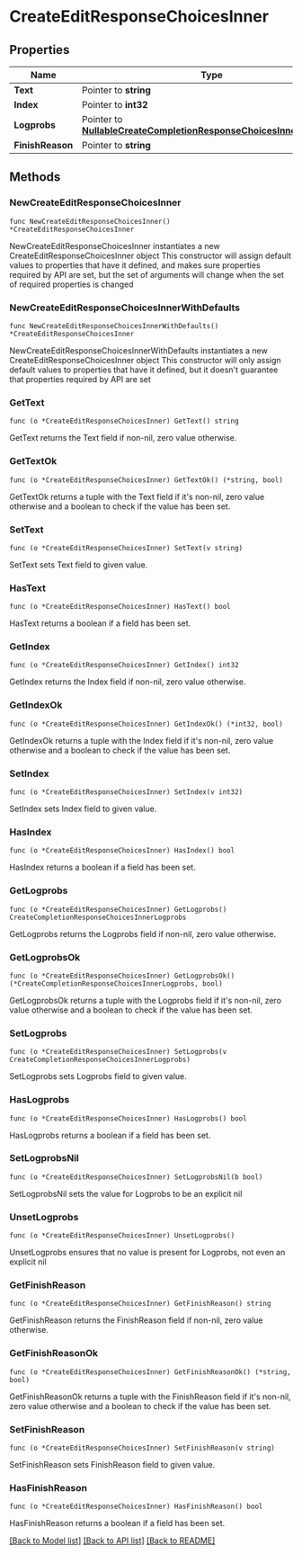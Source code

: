 # CreateEditResponseChoicesInner

## Properties

Name | Type | Description | Notes
------------ | ------------- | ------------- | -------------
**Text** | Pointer to **string** |  | [optional] 
**Index** | Pointer to **int32** |  | [optional] 
**Logprobs** | Pointer to [**NullableCreateCompletionResponseChoicesInnerLogprobs**](CreateCompletionResponseChoicesInnerLogprobs.md) |  | [optional] 
**FinishReason** | Pointer to **string** |  | [optional] 

## Methods

### NewCreateEditResponseChoicesInner

`func NewCreateEditResponseChoicesInner() *CreateEditResponseChoicesInner`

NewCreateEditResponseChoicesInner instantiates a new CreateEditResponseChoicesInner object
This constructor will assign default values to properties that have it defined,
and makes sure properties required by API are set, but the set of arguments
will change when the set of required properties is changed

### NewCreateEditResponseChoicesInnerWithDefaults

`func NewCreateEditResponseChoicesInnerWithDefaults() *CreateEditResponseChoicesInner`

NewCreateEditResponseChoicesInnerWithDefaults instantiates a new CreateEditResponseChoicesInner object
This constructor will only assign default values to properties that have it defined,
but it doesn't guarantee that properties required by API are set

### GetText

`func (o *CreateEditResponseChoicesInner) GetText() string`

GetText returns the Text field if non-nil, zero value otherwise.

### GetTextOk

`func (o *CreateEditResponseChoicesInner) GetTextOk() (*string, bool)`

GetTextOk returns a tuple with the Text field if it's non-nil, zero value otherwise
and a boolean to check if the value has been set.

### SetText

`func (o *CreateEditResponseChoicesInner) SetText(v string)`

SetText sets Text field to given value.

### HasText

`func (o *CreateEditResponseChoicesInner) HasText() bool`

HasText returns a boolean if a field has been set.

### GetIndex

`func (o *CreateEditResponseChoicesInner) GetIndex() int32`

GetIndex returns the Index field if non-nil, zero value otherwise.

### GetIndexOk

`func (o *CreateEditResponseChoicesInner) GetIndexOk() (*int32, bool)`

GetIndexOk returns a tuple with the Index field if it's non-nil, zero value otherwise
and a boolean to check if the value has been set.

### SetIndex

`func (o *CreateEditResponseChoicesInner) SetIndex(v int32)`

SetIndex sets Index field to given value.

### HasIndex

`func (o *CreateEditResponseChoicesInner) HasIndex() bool`

HasIndex returns a boolean if a field has been set.

### GetLogprobs

`func (o *CreateEditResponseChoicesInner) GetLogprobs() CreateCompletionResponseChoicesInnerLogprobs`

GetLogprobs returns the Logprobs field if non-nil, zero value otherwise.

### GetLogprobsOk

`func (o *CreateEditResponseChoicesInner) GetLogprobsOk() (*CreateCompletionResponseChoicesInnerLogprobs, bool)`

GetLogprobsOk returns a tuple with the Logprobs field if it's non-nil, zero value otherwise
and a boolean to check if the value has been set.

### SetLogprobs

`func (o *CreateEditResponseChoicesInner) SetLogprobs(v CreateCompletionResponseChoicesInnerLogprobs)`

SetLogprobs sets Logprobs field to given value.

### HasLogprobs

`func (o *CreateEditResponseChoicesInner) HasLogprobs() bool`

HasLogprobs returns a boolean if a field has been set.

### SetLogprobsNil

`func (o *CreateEditResponseChoicesInner) SetLogprobsNil(b bool)`

 SetLogprobsNil sets the value for Logprobs to be an explicit nil

### UnsetLogprobs
`func (o *CreateEditResponseChoicesInner) UnsetLogprobs()`

UnsetLogprobs ensures that no value is present for Logprobs, not even an explicit nil
### GetFinishReason

`func (o *CreateEditResponseChoicesInner) GetFinishReason() string`

GetFinishReason returns the FinishReason field if non-nil, zero value otherwise.

### GetFinishReasonOk

`func (o *CreateEditResponseChoicesInner) GetFinishReasonOk() (*string, bool)`

GetFinishReasonOk returns a tuple with the FinishReason field if it's non-nil, zero value otherwise
and a boolean to check if the value has been set.

### SetFinishReason

`func (o *CreateEditResponseChoicesInner) SetFinishReason(v string)`

SetFinishReason sets FinishReason field to given value.

### HasFinishReason

`func (o *CreateEditResponseChoicesInner) HasFinishReason() bool`

HasFinishReason returns a boolean if a field has been set.


[[Back to Model list]](../README.md#documentation-for-models) [[Back to API list]](../README.md#documentation-for-api-endpoints) [[Back to README]](../README.md)


